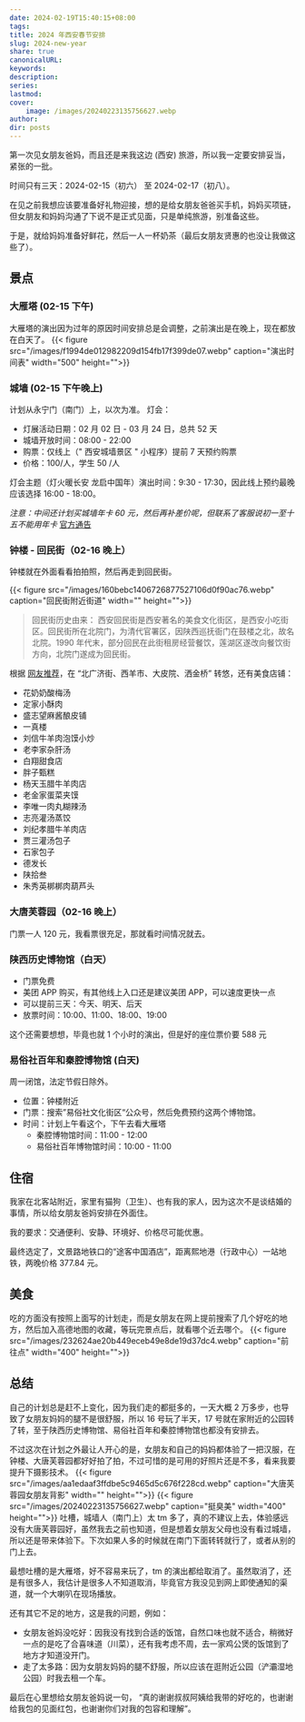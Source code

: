 ```yaml
---
date: 2024-02-19T15:40:15+08:00
tags: 
title: 2024 年西安春节安排
slug: 2024-new-year
share: true
canonicalURL: 
keywords: 
description: 
series: 
lastmod: 
cover:
    image: /images/20240223135756627.webp
author: 
dir: posts
---
```


第一次见女朋友爸妈，而且还是来我这边 (西安) 旅游，所以我一定要安排妥当，紧张的一批。

时间只有三天：2024-02-15（初六） 至 2024-02-17（初八）。

在见之前我想应该要准备好礼物迎接，想的是给女朋友爸爸买手机，妈妈买项链，但女朋友和妈妈沟通了下说不是正式见面，只是单纯旅游，别准备这些。

于是，就给妈妈准备好鲜花，然后一人一杯奶茶（最后女朋友贤惠的也没让我做这些了）。
## 景点

### 大雁塔 (02-15 下午)
大雁塔的演出因为过年的原因时间安排总是会调整，之前演出是在晚上，现在都放在白天了。
{{< figure src="/images/f1994de012982209d154fb17f399de07.webp" caption="演出时间表" width="500" height="">}}



### 城墙 (02-15 下午晚上)
计划从永宁门（南门）上，以次为准。
灯会：
- 灯展活动日期：02 月 02 日 - 03 月 24 日，总共 52 天
- 城墙开放时间：08:00 - 22:00
- 购票：仅线上（" 西安城墙景区 " 小程序）提前 7 天预约购票
- 价格：100/人，学生 50 /人

灯会主题（灯火暖长安 龙启中国年）演出时间：9:30 - 17:30，因此线上预约最晚应该选择 16:00 - 18:00。

*注意：中间还计划买城墙年卡 60 元，然后再补差价呢，但联系了客服说初一至十五不能用年卡*
[官方通告](https://mp.weixin.qq.com/s/QNmTaoJRDqKzsMCwCFTMXg)

### 钟楼 - 回民街（02-16 晚上）
钟楼就在外面看看拍拍照，然后再走到回民街。

{{< figure src="/images/160bebc1406726877527106d0f90ac76.webp" caption="回民街附近街道" width="" height="">}}
> 回民街历史由来：
> 西安回民街是西安著名的美食文化街区，是西安小吃街区。回民街所在北院门，为清代官署区，因陕西巡抚衙门在鼓楼之北，故名北院。1990 年代末，部分回民在此街租房经营餐饮，莲湖区遂改向餐饮街方向，北院门遂成为回民街。

根据 [网友推荐](https://post.smzdm.com/p/ar625g2w/)，在 “北广济街、西羊市、大皮院、洒金桥” 转悠，还有美食店铺：
- 花奶奶酸梅汤  
- 定家小酥肉
- 盛志望麻酱酿皮铺  
- 一真楼  
- 刘信牛羊肉泡馍小炒
- 老李家杂肝汤  
- 白翔甜食店  
- 胖子甄糕  
- 杨天玉腊牛羊肉店  
- 老金家蛋菜夹馍  
- 李唯一肉丸糊辣汤  
- 志亮灌汤蒸饺  
- 刘纪孝腊牛羊肉店  
- 贾三灌汤包子  
- 石家包子  
- 德发长  
- 陕拾叁  
- 朱秀英梆梆肉葫芦头

### 大唐芙蓉园（02-16 晚上）
门票一人 120 元，我看票很充足，那就看时间情况就去。

### 陕西历史博物馆（白天）
- 门票免费
- 美团 APP 购买，有其他线上入口还是建议美团 APP，可以速度更快一点
- 可以提前三天：今天、明天、后天
- 放票时间：10:00、11:00、18:00、19:00

这个还需要想想，毕竟也就 1 个小时的演出，但是好的座位票价要 588 元

### 易俗社百年和秦腔博物馆 (白天)
周一闭馆，法定节假日除外。

- 位置：钟楼附近
- 门票：搜索”易俗社文化街区“公众号，然后免费预约这两个博物馆。
- 时间：计划上午看这个，下午去看大雁塔
	- 秦腔博物馆时间：11:00 - 12:00
	- 易俗社百年博物馆时间：10:00 - 11:00

## 住宿
我家在北客站附近，家里有猫狗（卫生）、也有我的家人，因为这次不是谈结婚的事情，所以给女朋友爸妈安排在外面住。

我的要求：交通便利、安静、环境好、价格尽可能优惠。

最终选定了，文景路地铁口的“途客中国酒店”，距离熙地港（行政中心）一站地铁，两晚价格 377.84 元。

## 美食
吃的方面没有按照上面写的计划走，而是女朋友在网上提前搜索了几个好吃的地方，然后加入高德地图的收藏，等玩完景点后，就看哪个近去哪个。
{{< figure src="/images/232624ae20b449eceb49e8de19d37dc4.webp" caption="前往点" width="400" height="">}}
## 总结

自己的计划总是赶不上变化，因为我们走的都挺多的，一天大概 2 万多步，也导致了女朋友妈妈的腿不是很舒服，所以 16 号玩了半天，17 号就在家附近的公园转了转，至于陕西历史博物馆、易俗社百年和秦腔博物馆也都没有安排去。

不过这次在计划之外最让人开心的是，女朋友和自己的妈妈都体验了一把汉服，在钟楼、大唐芙蓉园都好好拍了拍，不过可惜的是可用的好照片还是不多，看来我要提升下摄影技术。
{{< figure src="/images/aa1edaaf3ffdbe5c9465d5c676f228cd.webp" caption="大唐芙蓉园女朋友背影" width="" height="">}}
{{< figure src="/images/20240223135756627.webp" caption="挺臭美" width="400" height="">}}
吐槽，城墙人（南门上）太 tm 多了，真的不建议上去，体验感远没有大唐芙蓉园好，虽然我去之前也知道，但是想着女朋友父母也没有看过城墙，所以还是带来体验下。下次如果人多的时候就在南门下面转转就行了，或者从别的门上去。

最想吐槽的是大雁塔，好不容易来玩了，tm 的演出都给取消了。虽然取消了，还是有很多人，我估计是很多人不知道取消，毕竟官方我没见到网上即使通知的渠道，就一个大喇叭在现场播放。

还有其它不足的地方，这是我的问题，例如：
- 女朋友爸妈没吃好：因我没有找到合适的饭馆，自然口味也就不适合，稍微好一点的是吃了合喜味道（川菜），还有我考虑不周，去一家鸡公煲的饭馆到了地方才知道没开门。
- 走了太多路：因为女朋友妈妈的腿不舒服，所以应该在逛附近公园（浐灞湿地公园）时我去租一个车。

最后在心里想给女朋友爸妈说一句， “真的谢谢叔叔阿姨给我带的好吃的，也谢谢给我包的见面红包，也谢谢你们对我的包容和理解”。